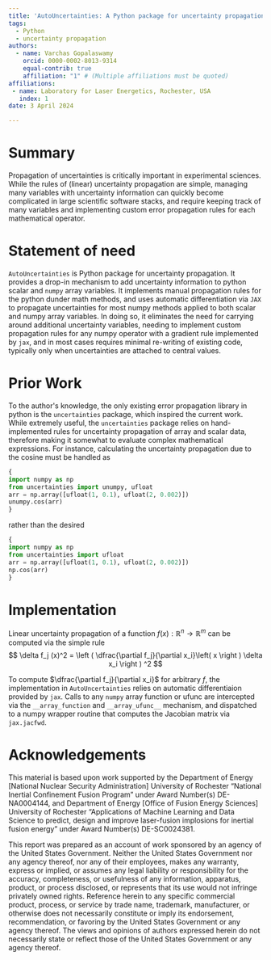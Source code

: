 ```yaml
---
title: 'AutoUncertainties: A Python package for uncertainty propagation'
tags:
  - Python
  - uncertainty propagation
authors:
  - name: Varchas Gopalaswamy
    orcid: 0000-0002-8013-9314
    equal-contrib: true
    affiliation: "1" # (Multiple affiliations must be quoted)
affiliations:
 - name: Laboratory for Laser Energetics, Rochester, USA
   index: 1
date: 3 April 2024

---
```


# Summary

Propagation of uncertainties is critically important in experimental sciences.
While the rules of (linear) uncertainty propagation
are simple, managing many variables with uncertainty information
can quickly become complicated in large scientific software stacks, and require
keeping track of many variables and implementing custom error propagation
rules for each mathematical operator.

# Statement of need

`AutoUncertainties` is Python package for uncertainty propagation. It provides
a drop-in mechanism to add uncertainty information to python scalar and `numpy`
array variables. It implements manual propagation rules for the python dunder math
methods, and uses automatic differentiation via `JAX` to propagate uncertainties
for most numpy methods applied to both scalar and numpy array variables. In doing so,
it eliminates the need for carrying around additional uncertainty variables,
needing to implement custom propagation rules for any numpy operator with a gradient
rule implemented by `jax`, and in most cases requires minimal re-writing of existing code,
typically only when uncertainties are attached to central values.

# Prior Work

To the author's knowledge, the only existing error propagation library in python is the `uncertainties` package,
which inspired the current work. While extremely useful, the `uncertainties` package
relies on hand-implemented rules for uncertainty propagation of array and scalar data, therefore
making it somewhat to evaluate complex mathematical expressions. For instance, calculating the uncertainty
propagation due to the cosine must be handled as

```python
{
import numpy as np
from uncertainties import unumpy, ufloat
arr = np.array([ufloat(1, 0.1), ufloat(2, 0.002)])
unumpy.cos(arr)
}
```

rather than the desired

```python
{
import numpy as np
from uncertainties import ufloat
arr = np.array([ufloat(1, 0.1), ufloat(2, 0.002)])
np.cos(arr)
}
```

# Implementation

Linear uncertainty propagation of a function $f(x) : \mathbb{R}^n \rightarrow \mathbb{R}^m$ can be computed
via the simple rule $$ \delta f_j (x)^2 = \left ( \dfrac{\partial f_j}{\partial x_i}\left( x \right ) \delta x_i  \right ) ^2 $$

To compute $\dfrac{\partial f_j}{\partial x_i}$ for arbitrary $f$, the implementation in `AutoUncertainties` relies on automatic
differentiaion provided by `jax`. Calls to any `numpy` array function or ufunc are intercepted via the `__array_function`
and `__array_ufunc__` mechanism, and dispatched to a numpy wrapper routine that computes the Jacobian matrix via `jax.jacfwd`.


# Acknowledgements

This material is based upon work supported by the Department of Energy [National Nuclear Security Administration] University of Rochester “National Inertial Confinement Fusion Program” under Award Number(s) DE-NA0004144, and Department of Energy [Office of Fusion Energy Sciences] University of Rochester “Applications of Machine Learning and Data Science to predict, design and improve laser-fusion implosions for inertial fusion energy” under Award Number(s) DE-SC0024381.

This report was prepared as an account of work sponsored by an agency of the United States Government. Neither the United States Government nor any agency thereof, nor any of their employees, makes any warranty, express or implied, or assumes any legal liability or responsibility for the accuracy, completeness, or usefulness of any information, apparatus, product, or process disclosed, or represents that its use would not infringe privately owned rights. Reference herein to any specific commercial product, process, or service by trade name, trademark, manufacturer, or otherwise does not necessarily constitute or imply its endorsement, recommendation, or favoring by the United States Government or any agency thereof. The views and opinions of authors expressed herein do not necessarily state or reflect those of the United States Government or any agency thereof.
